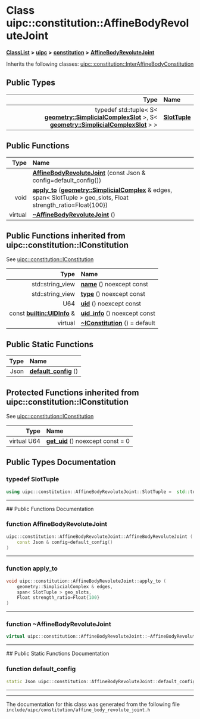 

# Class uipc::constitution::AffineBodyRevoluteJoint



[**ClassList**](annotated.md) **>** [**uipc**](namespaceuipc.md) **>** [**constitution**](namespaceuipc_1_1constitution.md) **>** [**AffineBodyRevoluteJoint**](classuipc_1_1constitution_1_1_affine_body_revolute_joint.md)








Inherits the following classes: [uipc::constitution::InterAffineBodyConstitution](classuipc_1_1constitution_1_1_inter_affine_body_constitution.md)














## Public Types

| Type | Name |
| ---: | :--- |
| typedef std::tuple&lt; S&lt; [**geometry::SimplicialComplexSlot**](classuipc_1_1geometry_1_1_geometry_slot_t_3_01_simplicial_complex_01_4.md) &gt;, S&lt; [**geometry::SimplicialComplexSlot**](classuipc_1_1geometry_1_1_geometry_slot_t_3_01_simplicial_complex_01_4.md) &gt; &gt; | [**SlotTuple**](#typedef-slottuple)  <br> |




























































## Public Functions

| Type | Name |
| ---: | :--- |
|   | [**AffineBodyRevoluteJoint**](#function-affinebodyrevolutejoint) (const Json & config=default\_config()) <br> |
|  void | [**apply\_to**](#function-apply_to) ([**geometry::SimplicialComplex**](classuipc_1_1geometry_1_1_simplicial_complex.md) & edges, span&lt; SlotTuple &gt; geo\_slots, Float strength\_ratio=Float{100}) <br> |
| virtual  | [**~AffineBodyRevoluteJoint**](#function-affinebodyrevolutejoint) () <br> |




## Public Functions inherited from uipc::constitution::IConstitution

See [uipc::constitution::IConstitution](classuipc_1_1constitution_1_1_i_constitution.md)

| Type | Name |
| ---: | :--- |
|  std::string\_view | [**name**](classuipc_1_1constitution_1_1_i_constitution.md#function-name) () noexcept const<br> |
|  std::string\_view | [**type**](classuipc_1_1constitution_1_1_i_constitution.md#function-type) () noexcept const<br> |
|  U64 | [**uid**](classuipc_1_1constitution_1_1_i_constitution.md#function-uid) () noexcept const<br> |
|  const [**builtin::UIDInfo**](structuipc_1_1builtin_1_1_u_i_d_info.md) & | [**uid\_info**](classuipc_1_1constitution_1_1_i_constitution.md#function-uid_info) () noexcept const<br> |
| virtual  | [**~IConstitution**](classuipc_1_1constitution_1_1_i_constitution.md#function-iconstitution) () = default<br> |


## Public Static Functions

| Type | Name |
| ---: | :--- |
|  Json | [**default\_config**](#function-default_config) () <br> |






































































## Protected Functions inherited from uipc::constitution::IConstitution

See [uipc::constitution::IConstitution](classuipc_1_1constitution_1_1_i_constitution.md)

| Type | Name |
| ---: | :--- |
| virtual U64 | [**get\_uid**](classuipc_1_1constitution_1_1_i_constitution.md#function-get_uid) () noexcept const = 0<br> |








## Public Types Documentation




### typedef SlotTuple 

```C++
using uipc::constitution::AffineBodyRevoluteJoint::SlotTuple =  std::tuple<S<geometry::SimplicialComplexSlot>, S<geometry::SimplicialComplexSlot> >;
```




<hr>
## Public Functions Documentation




### function AffineBodyRevoluteJoint 

```C++
uipc::constitution::AffineBodyRevoluteJoint::AffineBodyRevoluteJoint (
    const Json & config=default_config()
) 
```




<hr>



### function apply\_to 

```C++
void uipc::constitution::AffineBodyRevoluteJoint::apply_to (
    geometry::SimplicialComplex & edges,
    span< SlotTuple > geo_slots,
    Float strength_ratio=Float{100}
) 
```




<hr>



### function ~AffineBodyRevoluteJoint 

```C++
virtual uipc::constitution::AffineBodyRevoluteJoint::~AffineBodyRevoluteJoint () 
```




<hr>
## Public Static Functions Documentation




### function default\_config 

```C++
static Json uipc::constitution::AffineBodyRevoluteJoint::default_config () 
```




<hr>

------------------------------
The documentation for this class was generated from the following file `include/uipc/constitution/affine_body_revolute_joint.h`

